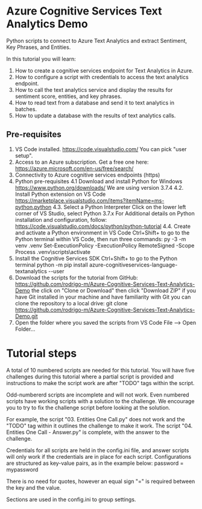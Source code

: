# Azure Cognitive Services Text Analytics Demo
Python scripts to connect to Azure Text Analytics and extract Sentiment, Key Phrases, and Entities. 

In this tutorial you will learn:
1. How to create a cognitive services endpoint for Text Analytics in Azure.
2. How to configure a script with credentials to access the text analytics endpoint.
3. How to call the text analytics service and display the results for sentiment score, entities, and key phrases. 
4. How to read text from a database and send it to text analytics in batches.
5. How to update a database with the results of text analytics calls. 

## Pre-requisites
1. VS Code installed.
    https://code.visualstudio.com/ 
    You can pick "user setup".
2. Access to an Azure subscription. 
    Get a free one here: https://azure.microsoft.com/en-us/free/search/ 
3. Connectivity to Azure cognitive services endpoints (https)
4. Python pre-requisites
4.1 Download and install Python for Windows
    https://www.python.org/downloads/
    We are using version 3.7.4
4.2. Install Python extension on VS Code
    https://marketplace.visualstudio.com/items?itemName=ms-python.python
4.3. Select a Python Interpreter
    Click on the lower left corner of VS Studio, select Python 3.7.x
For Additional details on Python installation and configuration, follow:
    https://code.visualstudio.com/docs/python/python-tutorial
4.4. Create and activate a Python environment in VS Code
    Ctrl+Shift+ to go to the Python terminal within VS Code, then run three commands:
    py -3 -m venv .venv
    Set-ExecutionPolicy -ExecutionPolicy RemoteSigned -Scope Process
    .venv\scripts\activate
5. Install the Cognitive Services SDK
    Ctrl+Shift+ to go to the Python terminal
    python -m pip install azure-cognitiveservices-language-textanalytics --user
6. Download the scripts for the tutorial from GitHub:
        https://github.com/rodrigo-m/Azure-Cognitive-Services-Text-Analytics-Demo
        the click on "Clone or Download" then click "Download ZIP"
    if you have Git installed in your machine and have familiarity with Git you can clone the repository to a local drive:
      git clone https://github.com/rodrigo-m/Azure-Cognitive-Services-Text-Analytics-Demo.git
7. Open the folder where you saved the scripts from VS Code 
    File --> Open Folder...


# Tutorial steps

A total of 10 numbered scripts are needed for this tutorial. You will have five challenges during this tutorial where a partial script is provided and instructions to make the script work are after "TODO" tags within the script. 

Odd-numbererd scripts are incomplete and will not work. Even numbered scripts have working scripts with a solution to the challenge. We encourage you to try to fix the challenge script before looking at the solution. 

For example, the script "03. Entities One Call.py" does not work and the "TODO" tag within it outlines the challenge to make it work. The script "04. Entities One Call - Answer.py" is complete, with the answer to the challenge.

Credentials for all scripts are held in the config.ini file, and answer scripts will only work if the credentials are in place for each script. Configurations are structured as key-value pairs, as in the example below:
password = mypassword

There is no need for quotes, however an equal sign "=" is required between the key and the value.

Sections are used in the config.ini to group settings.



